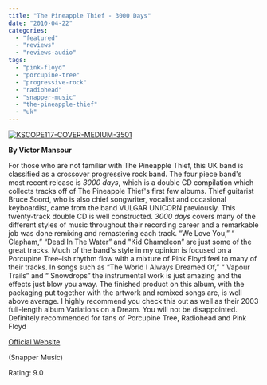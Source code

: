 ```yaml
---
title: "The Pineapple Thief - 3000 Days"
date: "2010-04-22"
categories: 
  - "featured"
  - "reviews"
  - "reviews-audio"
tags: 
  - "pink-floyd"
  - "porcupine-tree"
  - "progressive-rock"
  - "radiohead"
  - "snapper-music"
  - "the-pineapple-thief"
  - "uk"
---
```


[![KSCOPE117-COVER-MEDIUM-3501](http://www.hellbound.ca/wp-content/uploads/2010/04/KSCOPE117-COVER-MEDIUM-3501.jpg "KSCOPE117-COVER-MEDIUM-3501")](http://www.hellbound.ca/wp-content/uploads/2010/04/KSCOPE117-COVER-MEDIUM-3501.jpg)

**By Victor Mansour**

For those who are not familiar with The Pineapple Thief, this UK band is classified as a crossover progressive rock band. The four piece band's most recent release is _3000 days_, which is a double CD compilation which collects tracks off of The Pineapple Thief's first few albums. Thief guitarist Bruce Soord, who is also chief songwriter, vocalist and occasional keyboardist, came from the band VULGAR UNICORN previously. This twenty-track double CD is well constructed. _3000 days_ covers many of the different styles of music throughout their recording career and a remarkable job was done remixing and remastering each track. “We Love You,” “ Clapham,” “Dead In The Water” and "Kid Chameleon” are just some of the great tracks. Much of the band's style in my opinion is focused on a Porcupine Tree–ish rhythm flow with a mixture of Pink Floyd feel to many of their tracks. In songs such as “The World I Always Dreamed Of,” “ Vapour Trails” and “ Snowdrops” the instrumental work is just amazing and the effects just blow you away. The finished product on this album, with the packaging put together with the artwork and remixed songs are, is well above average. I highly recommend you check this out as well as their 2003 full-length album Variations on a Dream. You will not be disappointed. Definitely recommended for fans of Porcupine Tree, Radiohead and Pink Floyd

[Official Website](http://www.pineapplethief.com/)

(Snapper Music)

Rating: 9.0
